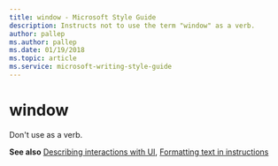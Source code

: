 ```yaml
---
title: window - Microsoft Style Guide
description: Instructs not to use the term "window" as a verb. 
author: pallep
ms.author: pallep
ms.date: 01/19/2018
ms.topic: article
ms.service: microsoft-writing-style-guide
---
```


# window

Don't use as a verb.

**See also** [Describing interactions with UI](~/procedures-instructions/describing-interactions-with-ui.md), [Formatting text in instructions](~/procedures-instructions/formatting-text-in-instructions.md)
